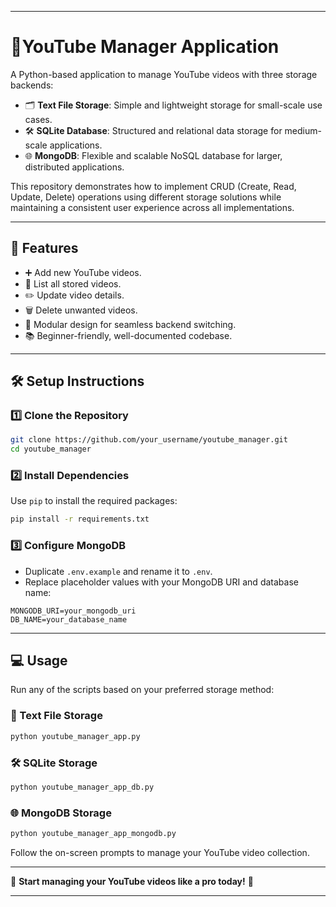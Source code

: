 
---

# 🎥**YouTube Manager Application**  

A Python-based application to manage YouTube videos with three storage backends:  

- 🗂️ **Text File Storage**: Simple and lightweight storage for small-scale use cases.  
- 🛠️ **SQLite Database**: Structured and relational data storage for medium-scale applications.  
- 🌐 **MongoDB**: Flexible and scalable NoSQL database for larger, distributed applications.  

This repository demonstrates how to implement CRUD (Create, Read, Update, Delete) operations using different storage solutions while maintaining a consistent user experience across all implementations.  

---

## 🚀 **Features**  

- ➕ Add new YouTube videos.  
- 📝 List all stored videos.  
- ✏️ Update video details.  
- 🗑️ Delete unwanted videos.  
- 🔄 Modular design for seamless backend switching.  
- 📚 Beginner-friendly, well-documented codebase.  

---

## 🛠️ **Setup Instructions**  

### 1️⃣ Clone the Repository  

```bash
git clone https://github.com/your_username/youtube_manager.git
cd youtube_manager
```

### 2️⃣ Install Dependencies  

Use `pip` to install the required packages:  

```bash
pip install -r requirements.txt
```

### 3️⃣ Configure MongoDB  

- Duplicate `.env.example` and rename it to `.env`.  
- Replace placeholder values with your MongoDB URI and database name:  

```env
MONGODB_URI=your_mongodb_uri
DB_NAME=your_database_name
```

---

## 💻 **Usage**  

Run any of the scripts based on your preferred storage method:  

### 📂 Text File Storage  

```bash
python youtube_manager_app.py
```

### 🛠️ SQLite Storage  

```bash
python youtube_manager_app_db.py
```

### 🌐 MongoDB Storage  

```bash
python youtube_manager_app_mongodb.py
```

Follow the on-screen prompts to manage your YouTube video collection.   

---

🎉 **Start managing your YouTube videos like a pro today!** 🎉  

---
